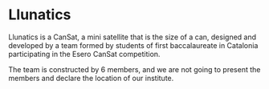 # Llunatics

Llunatics is a CanSat, a mini satellite that is the size of a can, designed and developed by a team formed by students of first baccalaureate in Catalonia participating in the Esero CanSat competition.

The team is constructed by 6 members, and we are not going to present the members and declare the location of our institute.
